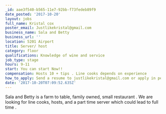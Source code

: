 ```yaml
---
_id: aae3f540-b565-11e7-92bb-f73fedeb89f9
date_posted: '2017-10-20'
layout: jobs
full_name: Kristal cox
poster_email: Justlikekristal@gmail.com
business_name: Sala and Betty
business_url: ''
location: 5201 Airport
title: Server/ host
category: floor
qualifications: Knowledge of wine and service
job_type: stage
hours: 9-11
start: You can start Now!!
compensation: Hosts 10 + tips . Line cooks depends on experience
how_to_apply: Send a resume to justlikekristal@gmail.com or apply in person
date: '2017-10-20T07:09:52.635Z'
---
```

Sala and Betty is a farm to table, family owned, small restaurant . We are looking for line cooks, hosts, and a part time server which could lead to full time .
